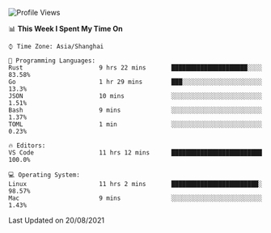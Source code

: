 <!--START_SECTION:waka-->
![Profile Views](http://img.shields.io/badge/Profile%20Views-8-blue)

📊 **This Week I Spent My Time On** 

```text
⌚︎ Time Zone: Asia/Shanghai

💬 Programming Languages: 
Rust                     9 hrs 22 mins       █████████████████████░░░░   83.58% 
Go                       1 hr 29 mins        ███░░░░░░░░░░░░░░░░░░░░░░   13.3% 
JSON                     10 mins             ░░░░░░░░░░░░░░░░░░░░░░░░░   1.51% 
Bash                     9 mins              ░░░░░░░░░░░░░░░░░░░░░░░░░   1.37% 
TOML                     1 min               ░░░░░░░░░░░░░░░░░░░░░░░░░   0.23%

🔥 Editors: 
VS Code                  11 hrs 12 mins      █████████████████████████   100.0%

💻 Operating System: 
Linux                    11 hrs 2 mins       ████████████████████████░   98.57% 
Mac                      9 mins              ░░░░░░░░░░░░░░░░░░░░░░░░░   1.43%

```


 Last Updated on 20/08/2021
<!--END_SECTION:waka-->
